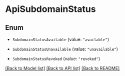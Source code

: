 # ApiSubdomainStatus

## Enum


* `SubdomainStatusAvailable` (value: `"available"`)

* `SubdomainStatusUnavailable` (value: `"unavailable"`)

* `SubdomainStatusRevoked` (value: `"revoked"`)


[[Back to Model list]](../README.md#documentation-for-models) [[Back to API list]](../README.md#documentation-for-api-endpoints) [[Back to README]](../README.md)


